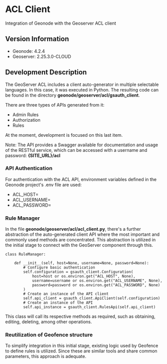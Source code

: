
# ACL Client

Integration of Geonode with the Geoserver ACL client


## Version Information

- Geonode: 4.2.4
- Geoserver: 2.25.3.0-CLOUD


## Development Description

The GeoServer ACL includes a client auto-generator in multiple selectable languages. In this case, it was executed in Python. The resulting code can be found in the directory **geonode/geoserver/acl/gsauth_client**.


There are three types of APIs generated from it:

- Admin Rules
- Authorization
- Rules

At the moment, development is focused on this last item.

Note: The API provides a Swagger available for documentation and usage of the RESTful service, which can be accessed with a username and password: **{SITE_URL}/acl**


### API Authentication

For authentication with the ACL API, environment variables defined in the Geonode project's .env file are used:

- ACL_HOST=
- ACL_USERNAME=
- ACL_PASSWORD=


### Rule Manager

In the file **geonode/geoserver/acl/acl_client.py**, there's a further abstraction of the auto-generated client API where the most important and commonly used methods are concentrated. This abstraction is utilized in the initial stage to connect with the GeoServer component through this.

```
class RuleManager:
    
    def __init__(self, host=None, username=None, password=None):
        # Configure basic authentication
        self.configuration = gsauth_client.Configuration(
            host=host or os.environ.get("ACL_HOST", None),
            username=username or os.environ.get("ACL_USERNAME", None),
            password=password or os.environ.get("ACL_PASSWORD", None)
        )
        # Create an instance of the API client
        self.api_client = gsauth_client.ApiClient(self.configuration)
        # Create an instance of the API
        self.api_instance = gsauth_client.RulesApi(self.api_client)
```

This class will call its respective methods as required, such as obtaining, editing, deleting, among other operations.


### Reutilization of Geofence structure

To simplify integration in this initial stage, existing logic used by Geofence to define rules is utilized. Since these are similar tools and share common parameters, this approach is adequate.

